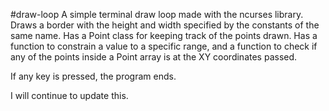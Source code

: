 #draw-loop
A simple terminal draw loop made with the ncurses library.
Draws a border with the height and width specified by the constants of the same name.
Has a Point class for keeping track of the points drawn.
Has a function to constrain a value to a specific range, and a function to check if any of the points inside a Point array is at the XY coordinates passed.

If any key is pressed, the program ends.

I will continue to update this.